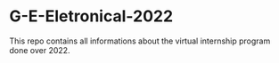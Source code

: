# G-E-Eletronical-2022
This repo contains all informations about the virtual internship program done over 2022.
